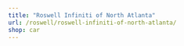 ```yaml
---
title: "Roswell Infiniti of North Atlanta"
url: /roswell/roswell-infiniti-of-north-atlanta/
shop: car
---
```

